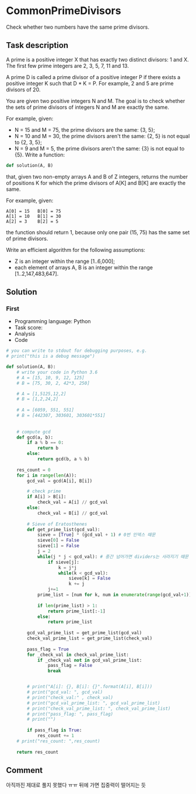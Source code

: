 # CommonPrimeDivisors

Check whether two numbers have the same prime divisors.

## Task description

A prime is a positive integer X that has exactly two distinct divisors: 1 and X. The first few prime integers are 2, 3, 5, 7, 11 and 13.

A prime D is called a prime divisor of a positive integer P if there exists a positive integer K such that D * K = P. For example, 2 and 5 are prime divisors of 20.

You are given two positive integers N and M. The goal is to check whether the sets of prime divisors of integers N and M are exactly the same.

For example, given:

- N = 15 and M = 75, the prime divisors are the same: {3, 5};
- N = 10 and M = 30, the prime divisors aren't the same: {2, 5} is not equal to {2, 3, 5};
- N = 9 and M = 5, the prime divisors aren't the same: {3} is not equal to {5}.
Write a function:

```python
def solution(A, B)
```

that, given two non-empty arrays A and B of Z integers, returns the number of positions K for which the prime divisors of A[K] and B[K] are exactly the same.

For example, given:

    A[0] = 15   B[0] = 75
    A[1] = 10   B[1] = 30
    A[2] = 3    B[2] = 5
the function should return 1, because only one pair (15, 75) has the same set of prime divisors.

Write an efficient algorithm for the following assumptions:

- Z is an integer within the range [1..6,000];
- each element of arrays A, B is an integer within the range [1..2,147,483,647].

## Solution

### First

* Programming language: Python
* Task score:
* Analysis
* Code

```python
# you can write to stdout for debugging purposes, e.g.
# print("this is a debug message")

def solution(A, B):
    # write your code in Python 3.6
    # A = [15, 10, 9, 12, 125]
    # B = [75, 30, 2, 42*3, 250]

    # A = [1,5125,12,2]
    # B = [1,2,24,2]
    
    # A = [6059, 551, 551]
    # B = [442307, 303601, 303601*551]
    
    
    # compute gcd
    def gcd(a, b):
        if a % b == 0:
            return b
        else:
            return gcd(b, a % b)
        
    res_count = 0    
    for i in range(len(A)):
        gcd_val = gcd(A[i], B[i])

        # check prime
        if A[i] > B[i]:
            check_val = A[i] // gcd_val
        else:
            check_val = B[i] // gcd_val
        
        # Sieve of Eratosthenes
        def get_prime_list(gcd_val):
            sieve = [True] * (gcd_val + 1) # 0번 인덱스 때문
            sieve[0] = False
            sieve[1] = False
            j = 2
            while(j * j < gcd_val): # 중간 넘어가면 dividers는 사라지기 때문
                if sieve[j]:
                    k = j*j
                    while(k < gcd_val):
                        sieve[k] = False
                        k += j
                j+=1
            prime_list = [num for k, num in enumerate(range(gcd_val+1)) if sieve[k] is True and gcd_val % num == 0]
            
            if len(prime_list) > 1:
                return prime_list[:-1]
            else:
                return prime_list
        
        gcd_val_prime_list = get_prime_list(gcd_val)
        check_val_prime_list = get_prime_list(check_val)
        
        pass_flag = True
        for _check_val in check_val_prime_list:
            if _check_val not in gcd_val_prime_list:
                pass_flag = False
                break


        # print("A[i]: {}, B[i]: {}".format(A[i], B[i]))   
        # print("gcd_val: ", gcd_val)
        # print("check_val:" , check_val)
        # print("gcd_val_prime_list: ", gcd_val_prime_list)
        # print("check_val_prime_list: ", check_val_prime_list)
        # print("pass_flag: ", pass_flag)
        # print("")
            
        if pass_flag is True:
            res_count += 1
    # print("res_count: ",res_count)
            
    return res_count
```


## Comment
아직까진 제대로 풀지 못했다 ㅠㅠ 뒤에 가면 집중력이 떨어지는 듯

